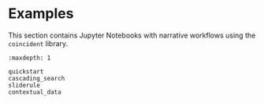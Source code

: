 # Examples

This section contains Jupyter Notebooks with narrative workflows using the
`coincident` library.

```{toctree}
:maxdepth: 1

quickstart
cascading_search
sliderule
contextual_data
```
